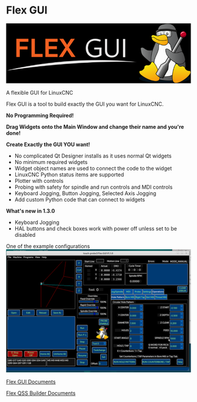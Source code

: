 # Flex GUI

<img src='./images/FlexGUI-blackbg.png'>

A flexible GUI for LinuxCNC

Flex GUI is a tool to build exactly the GUI you want for LinuxCNC.

**No Programming Required!**

**Drag Widgets onto the Main Window and change their name and you're done!**

**Create Exactly the GUI YOU want!**

* No complicated Qt Designer installs as it uses normal Qt widgets
* No minimum required widgets
* Widget object names are used to connect the code to the widget
* LinuxCNC Python status items are supported
* Plotter with controls
* Probing with safety for spindle and run controls and MDI controls
* Keyboard Jogging, Button Jogging, Selected Axis Jogging
* Add custom Python code that can connect to widgets

**What's new in 1.3.0**
* Keyboard Jogging
* HAL buttons and check boxes work with power off unless set to be disabled

One of the example configurations
<img src='./images/touch-probe3.png'>

[Flex GUI Documents](https://gnipsel.com/linuxcnc/flexgui/index.html)

[Flex QSS Builder Documents](https://gnipsel.com/linuxcnc/flexqss/index.html)

